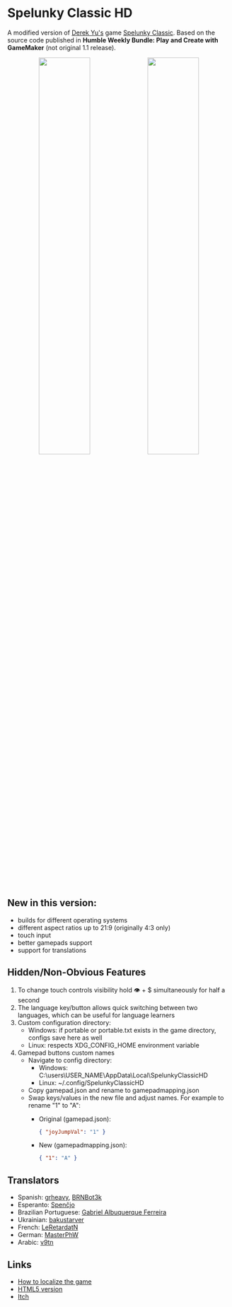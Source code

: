 # Spelunky Classic HD

A modified version of [Derek Yu's](https://en.wikipedia.org/wiki/Derek_Yu) game [Spelunky Classic](https://spelunkyworld.com/original.html). Based on the source code published in **Humble Weekly Bundle: Play and Create with GameMaker** (not original 1.1 release).

<p align="center">
    <img src="screenshots/screenshot_00.png" width="48%">
    <img src="screenshots/screenshot_01.png" width="48%">
</p>

## New in this version:
- builds for different operating systems
- different aspect ratios up to 21:9 (originally 4:3 only)
- touch input
- better gamepads support
- support for translations

## Hidden/Non-Obvious Features
1. To change touch controls visibility hold 👁 + $ simultaneously for half a second
2. The language key/button allows quick switching between two languages, which can be useful for language learners
3. Custom configuration directory:
    - Windows: if portable or portable.txt exists in the game directory, configs save here as well
    - Linux: respects XDG_CONFIG_HOME environment variable
4. Gamepad buttons custom names
    - Navigate to config directory:
        - Windows: C:\users\USER_NAME\AppData\Local\SpelunkyClassicHD
        - Linux: ~/.config/SpelunkyClassicHD
    - Copy gamepad.json and rename to gamepadmapping.json
    - Swap keys/values in the new file and adjust names. For example to rename "1" to "A":
        - Original (gamepad.json):

            ```json
            { "joyJumpVal": "1" }
            ```

        - New (gamepadmapping.json):

            ```json
            { "1": "A" }
            ```

## Translators
- Spanish: [grheavy](mailto:grheavy@hushmail.com), [BRNBot3k](https://github.com/BRNBot3k)
- Esperanto: [Spenĉjo](https://github.com/Rajzin)
- Brazilian Portuguese: [Gabriel Albuquerque Ferreira](https://github.com/ngc-5194)
- Ukrainian: [bakustarver](https://github.com/bakustarver)
- French: [LeRetardatN](https://github.com/Lecodeurenretard)
- German: [MasterPhW](mailto:masterphw@gmail.com)
- Arabic: [v9tn](https://github.com/v9tn)

## Links
* [How to localize the game](localization)
* [HTML5 version](https://github.com/yancharkin/SpelunkyClassicHDhtml5)
* [Itch](https://yancharkin.itch.io/spelunky-classic-hd)
